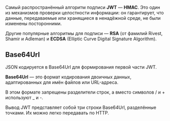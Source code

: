 Самый распространённый алгоритм подписи **JWT** — **HMAC**. 
Это один из механизмов проверки целостности информации: 
он гарантирует, что данные, передаваемые или хранящиеся в ненадёжной среде, не были изменены посторонними. 

Другие популярные алгоритмы для подписи — **RSA** (от фамилий Rivest, Shamir и Adleman) и 
**ECDSA** (Elliptic Curve Digital Signature Algorithm).


## Base64Url

JSON кодируется в Base64Url для формирования первой части JWT.

**Base64Url** — это формат кодирования двоичных данных, 
адаптированных для имён файлов или URL-адреса. 

В этом формате запрещены разделители строк, а вместо символов / и + используют _ и -.

Вывод JWT представляет собой три строки Base64Url, разделённые точками. Их можно легко передавать по HTTP.